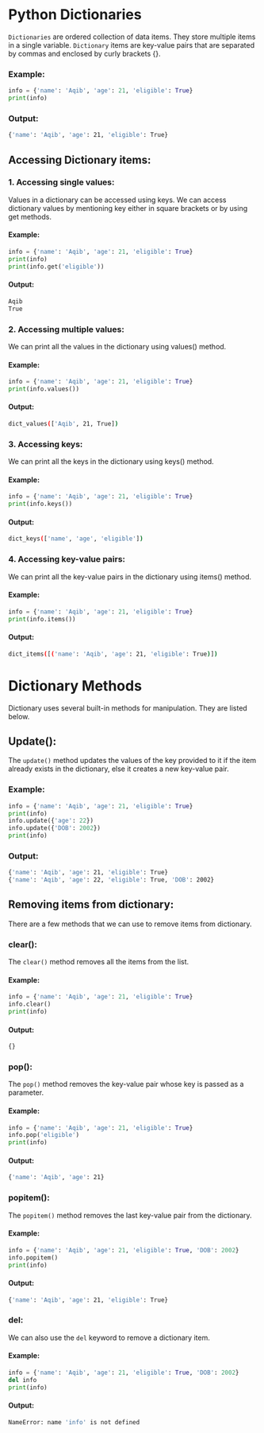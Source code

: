 # Python Dictionaries
`Dictionaries` are ordered collection of data items. They store multiple items in a single variable.
`Dictionary` items are key-value pairs that are separated by commas and enclosed by curly brackets {}.

### Example:
```python
info = {'name': 'Aqib', 'age': 21, 'eligible': True}
print(info)
```
### Output:
```bash
{'name': 'Aqib', 'age': 21, 'eligible': True}
```

## Accessing Dictionary items:
### 1. Accessing single values:
Values in a dictionary can be accessed using keys. We can access dictionary values by mentioning key either in square brackets or by using get methods.

#### Example:
```python
info = {'name': 'Aqib', 'age': 21, 'eligible': True}
print(info)
print(info.get('eligible'))
```
#### Output:
```bash
Aqib
True
```

### 2. Accessing multiple values:
We can print all the values in the dictionary using values() method.

#### Example:
```python
info = {'name': 'Aqib', 'age': 21, 'eligible': True}
print(info.values())
```
#### Output:
```bash
dict_values(['Aqib', 21, True])
```

### 3. Accessing keys:
We can print all the keys in the dictionary using keys() method.

#### Example:
```python
info = {'name': 'Aqib', 'age': 21, 'eligible': True}
print(info.keys())
```
#### Output:
```bash
dict_keys(['name', 'age', 'eligible'])
```
### 4. Accessing key-value pairs:
We can print all the key-value pairs in the dictionary using items() method.

#### Example:
```python
info = {'name': 'Aqib', 'age': 21, 'eligible': True}
print(info.items())
```
#### Output:
```bash
dict_items([('name': 'Aqib', 'age': 21, 'eligible': True)])
```

# Dictionary Methods
Dictionary uses several built-in methods for manipulation. They are listed below.

## Update():
The `update()` method updates the values of the key provided to it if the item already exists in the dictionary, else it creates a new key-value pair.

### Example:
```python
info = {'name': 'Aqib', 'age': 21, 'eligible': True}
print(info)
info.update({'age': 22})
info.update({'DOB': 2002})
print(info)
```
### Output:
```bash
{'name': 'Aqib', 'age': 21, 'eligible': True}
{'name': 'Aqib', 'age': 22, 'eligible': True, 'DOB': 2002}
```
## Removing items from dictionary:
There are a few methods that we can use to remove items from dictionary.

### clear():
The `clear()` method removes all the items from the list.

#### Example:
```python
info = {'name': 'Aqib', 'age': 21, 'eligible': True}
info.clear()
print(info)
```
#### Output:
```bash
{}
```
### pop():
The `pop()` method removes the key-value pair whose key is passed as a parameter.

#### Example:
```python
info = {'name': 'Aqib', 'age': 21, 'eligible': True}
info.pop('eligible')
print(info)
```
#### Output:
```bash
{'name': 'Aqib', 'age': 21}
```

### popitem():
The `popitem()` method removes the last key-value pair from the dictionary.

#### Example:
```python
info = {'name': 'Aqib', 'age': 21, 'eligible': True, 'DOB': 2002}
info.popitem()
print(info)
```
#### Output:
```bash
{'name': 'Aqib', 'age': 21, 'eligible': True}
```

### del:
We can also use the `del` keyword to remove a dictionary item.

#### Example:
```python
info = {'name': 'Aqib', 'age': 21, 'eligible': True, 'DOB': 2002}
del info
print(info)
```
#### Output:
```bash
NameError: name 'info' is not defined
```